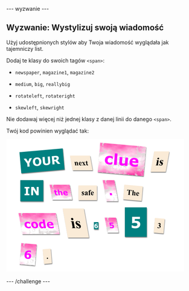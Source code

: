 \--- wyzwanie \---

## Wyzwanie: Wystylizuj swoją wiadomość

Użyj udostępnionych stylów aby Twoja wiadomość wyglądała jak tajemniczy list.

Dodaj te klasy do swoich tagów `<span>`:

+ `newspaper`, `magazine1`, `magazine2`

+ `medium`, `big`, `reallybig`

+ `rotateleft`, `rotateright`

+ `skewleft`, `skewright`

Nie dodawaj więcej niż jednej klasy z danej linii do danego `<span>`.

Twój kod powinien wyglądać tak:

![zrzut ekranu](images/letter-challenge1.png)

\--- /challenge \---